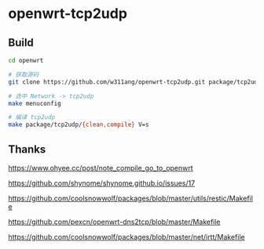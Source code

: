 # openwrt-tcp2udp

## Build
```bash
cd openwrt

# 获取源码
git clone https://github.com/w311ang/openwrt-tcp2udp.git package/tcp2udp

# 选中 Network -> tcp2udp
make menuconfig

# 编译 tcp2udp
make package/tcp2udp/{clean,compile} V=s
```

## Thanks
https://www.ohyee.cc/post/note_compile_go_to_openwrt

https://github.com/shynome/shynome.github.io/issues/17

https://github.com/coolsnowwolf/packages/blob/master/utils/restic/Makefile

https://github.com/pexcn/openwrt-dns2tcp/blob/master/Makefile

https://github.com/coolsnowwolf/packages/blob/master/net/irtt/Makefile
